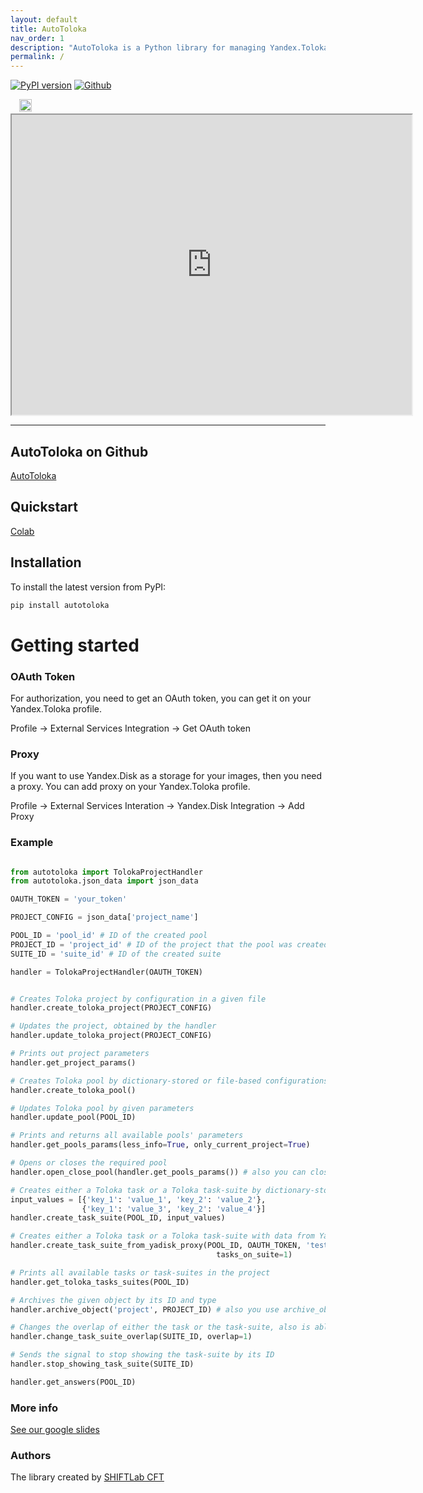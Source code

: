 ```yaml
---
layout: default
title: AutoToloka
nav_order: 1
description: "AutoToloka is a Python library for managing Yandex.Toloka projects and tasks"
permalink: /
---
```

[![PyPI version](https://cdn.svgporn.com/logos/python.svg)](https://pypi.org/project/autotoloka/)
[![Github](https://cdn.svgporn.com/logos/github.svg)](https://github.com/ZackPashkin/AutoToloka)

<img src="https://github.com/ZackPashkin/AutoToloka" data-canonical-src="https://cdn.svgporn.com/logos/python.svg" width="10" height="10" />

<img src="https://cdn.svgporn.com/logos/python.svg" data-canonical-src="https://pypi.org/project/autotoloka" width="20" height="20" />
<img src="https://cdn.svgporn.com/logos/github.svg" data-canonical-src="https://github.com/ZackPashkin/AutoToloka" width="30" height="15" />

<img src="https://pypi.org/project/autotoloka/" data-canonical-src="https://cdn.svgporn.com/logos/github.svg" width="10" height="10" />

<iframe src="https://drive.google.com/file/d/1eZpdzEGEMM_WU9yPgRz4BI_Esqk1BBdo/preview" width="640" height="480" allow="autoplay" allowfullscreen="allowfullscreen"></iframe>


---
## AutoToloka on Github
[AutoToloka](https://github.com/ZackPashkin/AutoToloka)

## Quickstart
[Colab](https://colab.research.google.com/drive/1BYQJNkDpdGjUny-GwQeXew8jZFnyPt_Z?usp=sharing)



## Installation
To install the latest version from PyPI:
```python
pip install autotoloka
```

# Getting started
### OAuth Token
For authorization, you need to get an OAuth token, you can get it on your Yandex.Toloka profile.

Profile -> External Services Integration -> Get OAuth token

### Proxy
If you want to use Yandex.Disk as a storage for your images, then you need a proxy. You can add proxy on your Yandex.Toloka profile.

Profile -> External Services Interation -> Yandex.Disk Integration -> Add Proxy

### Example
```python

from autotoloka import TolokaProjectHandler
from autotoloka.json_data import json_data

OAUTH_TOKEN = 'your_token'

PROJECT_CONFIG = json_data['project_name']

POOL_ID = 'pool_id' # ID of the created pool
PROJECT_ID = 'project_id' # ID of the project that the pool was created for
SUITE_ID = 'suite_id' # ID of the created suite

handler = TolokaProjectHandler(OAUTH_TOKEN)


# Creates Toloka project by configuration in a given file
handler.create_toloka_project(PROJECT_CONFIG) 

# Updates the project, obtained by the handler
handler.update_toloka_project(PROJECT_CONFIG) 

# Prints out project parameters
handler.get_project_params() 

# Creates Toloka pool by dictionary-stored or file-based configurations
handler.create_toloka_pool() 

# Updates Toloka pool by given parameters
handler.update_pool(POOL_ID) 

# Prints and returns all available pools' parameters
handler.get_pools_params(less_info=True, only_current_project=True) 

# Opens or closes the required pool
handler.open_close_pool(handler.get_pools_params()) # also you can close pool, then write 'close'

# Creates either a Toloka task or a Toloka task-suite by dictionary-stored input values
input_values = [{'key_1': 'value_1', 'key_2': 'value_2'}, 
                {'key_1': 'value_3', 'key_2': 'value_4'}]
handler.create_task_suite(POOL_ID, input_values) 

# Creates either a Toloka task or a Toloka task-suite with data from Ya.Disk proxy-folder
handler.create_task_suite_from_yadisk_proxy(POOL_ID, OAUTH_TOKEN, 'test-photos/test1/',
                                              tasks_on_suite=1) 

# Prints all available tasks or task-suites in the project
handler.get_toloka_tasks_suites(POOL_ID) 

# Archives the given object by its ID and type
handler.archive_object('project', PROJECT_ID) # also you use archive_object for pools, then you need ('pool', POOL_ID)

# Changes the overlap of either the task or the task-suite, also is able to set infinite overlap
handler.change_task_suite_overlap(SUITE_ID, overlap=1) 

# Sends the signal to stop showing the task-suite by its ID
handler.stop_showing_task_suite(SUITE_ID) 

handler.get_answers(POOL_ID)

```
### More info
[See our google slides](https://docs.google.com/presentation/d/1FhUmFt8Wy8_c1YqLghPHYvXyrOaAFDQ76KI7av3sUUI/edit?usp=sharing)

### Authors
The library created by [SHIFTLab CFT]( https://team.cft.ru/start/lab )


